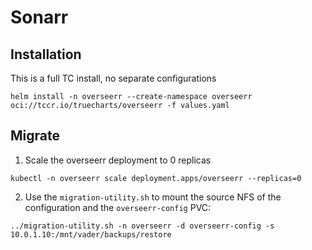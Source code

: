 # Sonarr

## Installation
This is a full TC install, no separate configurations
```
helm install -n overseerr --create-namespace overseerr oci://tccr.io/truecharts/overseerr -f values.yaml
```

## Migrate
1. Scale the overseerr deployment to 0 replicas
```
kubectl -n overseerr scale deployment.apps/overseerr --replicas=0
```

2. Use the `migration-utility.sh` to mount the source NFS of the configuration and the `overseerr-config` PVC:
```
../migration-utility.sh -n overseerr -d overseerr-config -s 10.0.1.10:/mnt/vader/backups/restore
```


